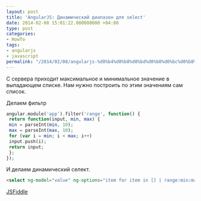 ```yaml
---
layout: post
title: 'AngularJS: Динамический диапазон для select'
date: 2014-02-08 15:01:22.000000000 +04:00
type: post
categories:
- HowTo
tags:
- angularjs
- javascript
permalink: "/2014/02/08/angularjs-%d0%b4%d0%b8%d0%bd%d0%b0%d0%bc%d0%b8%d1%87%d0%b5%d1%81%d0%ba%d0%b8%d0%b9-%d0%b4%d0%b8%d0%b0%d0%bf%d0%b0%d0%b7%d0%be%d0%bd-%d0%b4%d0%bb%d1%8f-select/"
---
```

С сервера приходит максимальное и минимальное значение в выпадающем списке. Нам нужно построить по этим значениям сам список.

Делаем фильтр

```php
angular.module('app').filter('range', function() {  
 return function(input, min, max) {  
 min = parseInt(min, 10);  
 max = parseInt(max, 10);  
 for (var i = min; i < max; i++)  
 input.push(i);  
 return input;  
 };  
});
```

И делаем динамический селект.

```html
<select ng-model="value" ng-options="item for item in [] | range:min:max"></select>
```

[JSFiddle](http://jsfiddle.net/russianpenguin/bYUFb "Пример на JSFiddle")

